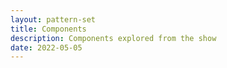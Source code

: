 ```yaml
---
layout: pattern-set
title: Components
description: Components explored from the show
date: 2022-05-05
---
```


<!-- todo -->